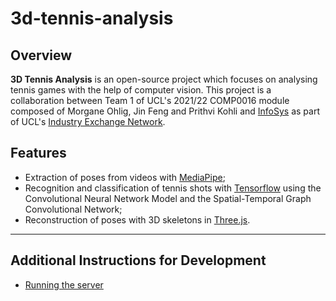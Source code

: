 # 3d-tennis-analysis

## Overview
**3D Tennis Analysis** is an open-source project which focuses on analysing tennis games with the help of computer vision. This project is a collaboration between Team 1 of UCL's 2021/22 COMP0016 module composed of Morgane Ohlig, Jin Feng and Prithvi Kohli and [InfoSys](https://www.infosys.com) as part of UCL's [Industry Exchange Network](https://www.ucl.ac.uk/computer-science/collaborate/ucl-industry-exchange-network-ucl-ixn).

## Features
- Extraction of poses from videos with [MediaPipe](https://mediapipe.dev);
- Recognition and classification of tennis shots with [Tensorflow](https://www.tensorflow.org) using the Convolutional Neural Network Model and the Spatial-Temporal Graph Convolutional Network;
- Reconstruction of poses with 3D skeletons in [Three.js](https://threejs.org).

---
## Additional Instructions for Development
- [Running the server](doc/cmdline_instructions.md)
